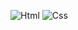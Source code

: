 ![Html](https://img.shields.io/badge/HTML5-E34F26?style=flot&logo=html5&logoColor=white)
![Css](https://img.shields.io/badge/CSS3-1572B6?style=flot&logo=css3&logoColor=white)
